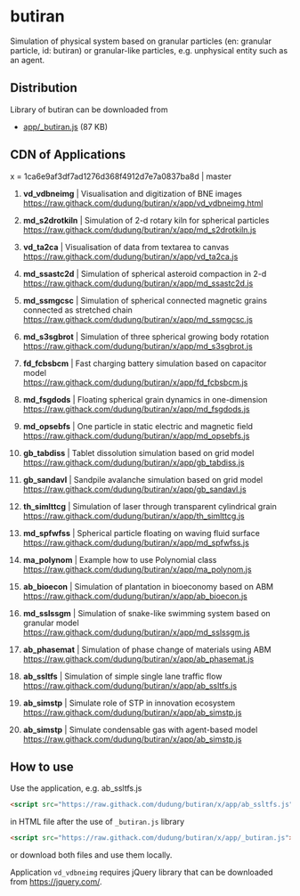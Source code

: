 # butiran
Simulation of physical system based on granular particles (en: granular particle, id: butiran) or granular-like particles, e.g. unphysical entity such as an agent.


## Distribution

Library of butiran can be downloaded from

* [app/_butiran.js](https://github.com/dudung/butiran/blob/master/app/_butiran.js) (87 KB)


## CDN of Applications

x = 1ca6e9af3df7ad1276d368f4912d7e7a0837ba8d | master

1. **vd_vdbneimg** | Visualisation and digitization of BNE images \
https://raw.githack.com/dudung/butiran/x/app/vd_vdbneimg.html

2. **md_s2drotkiln** | Simulation of 2-d rotary kiln for spherical particles \
https://raw.githack.com/dudung/butiran/x/app/md_s2drotkiln.js

3. **vd_ta2ca** | Visualisation of data from textarea to canvas \
https://raw.githack.com/dudung/butiran/x/app/vd_ta2ca.js

4. **md_ssastc2d** | Simulation of spherical asteroid compaction in 2-d \
https://raw.githack.com/dudung/butiran/x/app/md_ssastc2d.js

5. **md_ssmgcsc** | Simulation of spherical connected magnetic grains connected as stretched chain \
https://raw.githack.com/dudung/butiran/x/app/md_ssmgcsc.js

6. **md_s3sgbrot** | Simulation of three spherical growing body rotation \
https://raw.githack.com/dudung/butiran/x/app/md_s3sgbrot.js

7. **fd_fcbsbcm** | Fast charging battery simulation based on capacitor model \
https://raw.githack.com/dudung/butiran/x/app/fd_fcbsbcm.js

8. **md_fsgdods** | Floating spherical grain dynamics in one-dimension \
https://raw.githack.com/dudung/butiran/x/app/md_fsgdods.js

9. **md_opsebfs** | One particle in static electric and magnetic field \
https://raw.githack.com/dudung/butiran/x/app/md_opsebfs.js

10. **gb_tabdiss** | Tablet dissolution simulation based on grid model \
https://raw.githack.com/dudung/butiran/x/app/gb_tabdiss.js

11. **gb_sandavl** | Sandpile avalanche simulation based on grid model \
https://raw.githack.com/dudung/butiran/x/app/gb_sandavl.js

12. **th_simlttcg** | Simulation of laser through transparent cylindrical grain \
https://raw.githack.com/dudung/butiran/x/app/th_simlttcg.js

13. **md_spfwfss** | Spherical particle floating on waving fluid surface \
https://raw.githack.com/dudung/butiran/x/app/md_spfwfss.js

14. **ma_polynom** | Example how to use Polynomial class \
https://raw.githack.com/dudung/butiran/x/app/ma_polynom.js

15. **ab_bioecon** | Simulation of plantation in bioeconomy based on ABM \
https://raw.githack.com/dudung/butiran/x/app/ab_bioecon.js

16. **md_sslssgm** | Simulation of snake-like swimming system based on granular model \
https://raw.githack.com/dudung/butiran/x/app/md_sslssgm.js

17. **ab_phasemat** | Simulation of phase change of materials using ABM \
https://raw.githack.com/dudung/butiran/x/app/ab_phasemat.js

18. **ab_ssltfs** | Simulation of simple single lane traffic flow \
https://raw.githack.com/dudung/butiran/x/app/ab_ssltfs.js

19. **ab_simstp** | Simulate role of STP in innovation ecosystem \
https://raw.githack.com/dudung/butiran/x/app/ab_simstp.js

20. **ab_simstp** | Simulate condensable gas with agent-based model \
https://raw.githack.com/dudung/butiran/x/app/ab_simstp.js


## How to use

Use the application, e.g. ab_ssltfs.js

```html
<script src="https://raw.githack.com/dudung/butiran/x/app/ab_ssltfs.js"></script>
```

in HTML file after the use of `_butiran.js` library

```html
<script src="https://raw.githack.com/dudung/butiran/x/app/_butiran.js"></script>
```

or download both files and use them locally.

Application `vd_vdbneimg` requires jQuery library that can be downloaded from https://jquery.com/.
